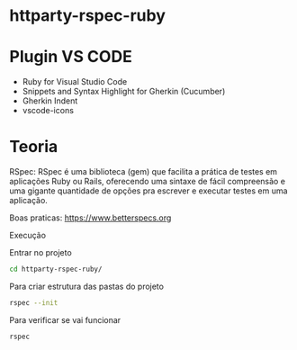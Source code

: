 # httparty-rspec-ruby


# Plugin VS CODE

- Ruby for Visual Studio Code
- Snippets and Syntax Highlight for Gherkin (Cucumber)
- Gherkin Indent
- vscode-icons

# Teoria 

RSpec: RSpec é uma biblioteca (gem) que facilita a prática de testes em aplicações Ruby ou Rails, oferecendo uma sintaxe de fácil compreensão e uma gigante quantidade de opções pra escrever e executar testes em uma aplicação.

Boas praticas: https://www.betterspecs.org

Execução

Entrar no projeto
```sh
cd httparty-rspec-ruby/
```

Para criar estrutura das pastas do projeto
```sh
rspec --init 
```

Para verificar se vai funcionar
```sh
rspec
```
